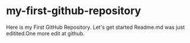 # my-first-github-repository
Here is my First GitHub Repository. Let's get started
Readme.md was just editited.One more edit at github.
